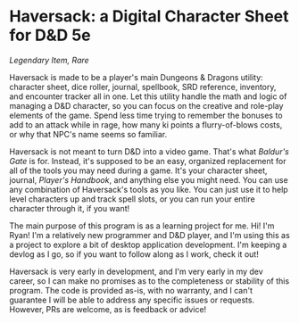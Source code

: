 # Haversack: a Digital Character Sheet for D&D 5e

*Legendary Item, Rare*

Haversack is made to be a player's main Dungeons & Dragons utility: character sheet, dice roller, journal, spellbook, SRD reference, inventory, and encounter tracker all in one. Let this utility handle the math and logic of managing a D&D character, so you can focus on the creative and role-play elements of the game. Spend less time trying to remember the bonuses to add to an attack while in rage, how many ki points a flurry-of-blows costs, or why that NPC's name seems so familiar.

Haversack is not meant to turn D&D into a video game. That's what *Baldur's Gate* is for. Instead, it's supposed to be an easy, organized replacement for all of the tools you may need during a game. It's your character sheet, journal, *Player's Handbook*, and anything else you might need. You can use any combination of Haversack's tools as you like. You can just use it to help level characters up and track spell slots, or you can run your entire character through it, if you want!

The main purpose of this program is as a learning project for me. Hi! I'm Ryan! I'm a relatively new programmer and D&D player, and I'm using this as a project to explore a bit of desktop application development. I'm keeping a devlog as I go, so if you want to follow along as I work, check it out!

Haversack is very early in development, and I'm very early in my dev career, so I can make no promises as to the completeness or stability of this program. The code is provided as-is, with no warranty, and I can't guarantee I will be able to address any specific issues or requests. However, PRs are welcome, as is feedback or advice!